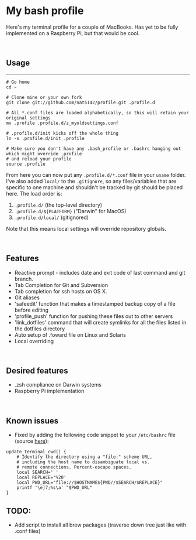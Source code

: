 
# My bash profile

Here's my terminal profile for a couple of MacBooks. Has yet to be fully implemented on a Raspberry Pi, but that would be cool.


<br>

## Usage
---

```
# Go home
cd ~

# Clone mine or your own fork
git clone git://github.com/nat5142/profile.git .profile.d

# All *.conf files are loaded alphabetically, so this will retain your original settings
mv .profile .profile.d/z_myoldsettings.conf

# .profile.d/init kicks off the whole thing
ln -s .profile.d/init .profile

# Make sure you don't have any .bash_profile or .bashrc hanging out which might override .profile
# and reload your profile
source .profile
```

From here you can now put any `.profile.d/*.conf` file in your `uname` folder. I've also added `local/` to the `.gitignore`, so any files/variables that are specific to one machine and shouldn't be tracked by git should be placed here. The load order is:

1. `.profile.d/` (the top-level directory)
2. `.profile.d/${PLATFORM}` ("Darwin" for MacOS)
3. `.profile.d/local/` (gitignored)

Note that this means local settings will override repository globals.

<br>

## Features

- Reactive prompt - includes date and exit code of last command and git branch.
- Tab Completion for Git and Subversion
- Tab completion for ssh hosts on OS X.
- Git aliases
- 'safeedit' function that makes a timestamped backup copy of a file before editing
- 'profile_push' function for pushing these files out to other servers
- 'link_dotfiles' command that will create symlinks for all the files listed in the dotfiles directory
- Auto setup of .foward file on Linux and Solaris
- Local overriding

<br>  

## Desired features

- .zsh compliance on Darwin systems
- Raspberry Pi implementation

<br>

## Known issues

  - Fixed by adding the following code snippet to your `/etc/bashrc` file (source [here](https://apple.stackexchange.com/a/139808)):

```shell
update_terminal_cwd() {
    # Identify the directory using a "file:" scheme URL,
    # including the host name to disambiguate local vs.
    # remote connections. Percent-escape spaces.
    local SEARCH=' '
    local REPLACE='%20'
    local PWD_URL="file://$HOSTNAME${PWD//$SEARCH/$REPLACE}"
    printf '\e]7;%s\a' "$PWD_URL"
}
```


## TODO: 

- Add script to install all brew packages (traverse down tree just like with .conf files)
